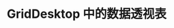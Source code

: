 ﻿---
title: GridDesktop 中的数据透视表
type: docs
weight: 70
url: /zh/net/pivot-tables-in-griddesktop/
---
